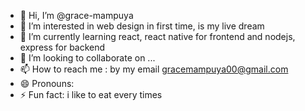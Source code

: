- 👋 Hi, I’m @grace-mampuya
- 👀 I’m interested in web design in first time, is my live dream  
- 🌱 I’m currently learning react, react native for frontend and nodejs, express for backend
- 💞️ I’m looking to collaborate on ...
- 📫 How to reach me : by my email gracemampuya00@gmail.com
- 😄 Pronouns: 
- ⚡ Fun fact: i like to eat every times

<!---
grace-mampuya/grace-mampuya is a ✨ special ✨ repository because its `README.md` (this file) appears on your GitHub profile.
You can click the Preview link to take a look at your changes.
--->
